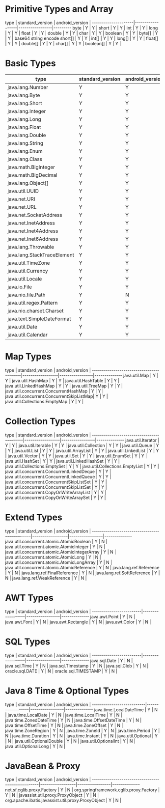 # Primitive Types and Array
type                 | standard_version | android_version | 
---------------------|------------------|-----------------|---------
byte                 | Y                | Y               |
short                | Y                | Y               |
int                  | Y                | Y               |
long                 | Y                | Y               |
float                | Y                | Y               |
double               | Y                | Y               |
char                 | Y                | Y               |
boolean              | Y                | Y               |
byte[]               | Y                | Y               | base64 string encode
short[]              | Y                | Y               |
int[]                | Y                | Y               |
long[]               | Y                | Y               |
float[]              | Y                | Y               |
double[]             | Y                | Y               |
char[]               | Y                | Y               |
boolean[]            | Y                | Y               |

# Basic Types
type                           | standard_version | android_version |              |
-------------------------------|------------------|-----------------|--------------
java.lang.Number               | Y                | Y               |
java.lang.Byte                 | Y                | Y               |
java.lang.Short                | Y                | Y               |
java.lang.Integer              | Y                | Y               |
java.lang.Long                 | Y                | Y               |
java.lang.Float                | Y                | Y               |
java.lang.Double               | Y                | Y               |
java.lang.String               | Y                | Y               |
java.lang.Enum                 | Y                | Y               | 
java.lang.Class                | Y                | Y               | 
java.math.BigInteger           | Y                | Y               |
java.math.BigDecimal           | Y                | Y               |
java.lang.Object[]             | Y                | Y               |
java.util.UUID                 | Y                | Y               |
java.net.URI                   | Y                | Y               |
java.net.URL                   | Y                | Y               |
java.net.SocketAddress         | Y                | Y               |
java.net.InetAddress           | Y                | Y               |
java.net.Inet4Address          | Y                | Y               |
java.net.Inet6Address          | Y                | Y               |
java.lang.Throwable            | Y                | Y               |
java.lang.StackTraceElement    | Y                | Y               |
java.util.TimeZone             | Y                | Y               |
java.util.Currency             | Y                | Y               |
java.util.Locale               | Y                | Y               |
java.io.File                   | Y                | Y               | 
java.nio.file.Path             | Y                | N               |
java.util.regex.Pattern        | Y                | Y               |
java.nio.charset.Charset       | Y                | Y               |
java.text.SimpleDateFormat     | Y                | Y               |
java.util.Date                 | Y                | Y               |
java.util.Calendar             | Y                | Y               |

# Map Types
type                                      | standard_version | android_version |
------------------------------------------|------------------|-----------------|--------------
java.util.Map                             | Y                | Y               |
java.util.HashMap                         | Y                | Y               |
java.util.HashTable                       | Y                | Y               |
java.util.LinkedHashMap                   | Y                | Y               |
java.util.TreeMap                         | Y                | Y               |
java.util.concurrent.ConcurrentHashMap    | Y                | Y               |
java.util.concurrent.ConcurrentSkipListMap| Y                | Y               |
java.util.Collections.EmptyMap            | Y                | Y               |

# Collection Types
type                                       | standard_version | android_version |
-------------------------------------------|------------------|-----------------|--------------
java.util.Iterator                         | Y                | Y               |
java.util.Iterable                         | Y                | Y               |
java.util.Collection                       | Y                | Y               |
java.util.Queue                            | Y                | Y               |
java.util.List                             | Y                | Y               |
java.util.ArrayList                        | Y                | Y               |
java.util.LinkedList                       | Y                | Y               |
java.util.Vector                           | Y                | Y               |
java.util.Set                              | Y                | Y               |
java.util.EnumSet                          | Y                | Y               |
java.util.HashSet                          | Y                | Y               |
java.util.LinkedHashSet                    | Y                | Y               |
java.util.Collections.EmptySet             | Y                | Y               |
java.util.Collections.EmptyList            | Y                | Y               |
java.util.concurrent.ConcurrentLinkedDeque | Y                | Y               |
java.util.concurrent.ConcurrentLinkedQueue | Y                | Y               |
java.util.concurrent.ConcurrentSkipListSet | Y                | Y               |
java.util.concurrent.ConcurrentSkipListSet | Y                | Y               |
java.util.concurrent.CopyOnWriteArrayList  | Y                | Y               |
java.util.concurrent.CopyOnWriteArraySet   | Y                | Y               |

# Extend Types
type                                           | standard_version | android_version |
-----------------------------------------------|------------------|-----------------|--------------
java.util.concurrent.atomic.AtomicBoolean      | Y                | N               | 
java.util.concurrent.atomic.AtomicInteger      | Y                | N               | 
java.util.concurrent.atomic.AtomicIntegerArray | Y                | N               | 
java.util.concurrent.atomic.AtomicLong         | Y                | N               | 
java.util.concurrent.atomic.AtomicLongArray    | Y                | N               | 
java.util.concurrent.atomic.AtomicReference    | Y                | N               | 
java.lang.ref.Reference                        | Y                | N               | 
java.lang.ref.FinalReference                   | Y                | N               | 
java.lang.ref.SoftReference                    | Y                | N               | 
java.lang.ref.WeakReference                    | Y                | N               | 

# AWT Types
type                     | standard_version | android_version |
-------------------------|------------------|-----------------|--------------
java.awt.Point           | Y                | N               | 
java.awt.Font            | Y                | N               | 
java.awt.Rectangle       | Y                | N               | 
java.awt.Color           | Y                | N               | 

# SQL Types
type                     | standard_version | android_version |
-------------------------|------------------|-----------------|--------------
java.sql.Date            | Y                | N               | 
java.sql.Time            | Y                | N               | 
java.sql.Timestamp       | Y                | N               | 
java.sql.Clob            | Y                | N               | 
oracle.sql.DATE          | Y                | N               | 
oracle.sql.TIMESTAMP     | Y                | N               | 

# Java 8 Time & Optional Types
type                       | standard_version | android_version |
---------------------------|------------------|-----------------|--------------
java.time.LocalDateTime    | Y                | N               | 
java.time.LocalDate        | Y                | N               | 
java.time.LocalTime        | Y                | N               | 
java.time.ZonedDateTime    | Y                | N               | 
java.time.OffsetDateTime   | Y                | N               | 
java.time.OffsetTime       | Y                | N               | 
java.time.ZoneOffset       | Y                | N               | 
java.time.ZoneRegion       | Y                | N               | 
java.time.ZoneId           | Y                | N               | 
java.time.Period           | Y                | N               | 
java.time.Duration         | Y                | N               | 
java.time.Instant          | Y                | N               | 
java.util.Optional         | Y                | N               | 
java.util.OptionalDouble   | Y                | N               | 
java.util.OptionalInt      | Y                | N               | 
java.util.OptionalLong     | Y                | N               | 

# JavaBean & Proxy
type                                               | standard_version | android_version |
---------------------------------------------------|------------------|-----------------|--------------
net.sf.cglib.proxy.Factory                         | Y                | N               | 
org.springframework.cglib.proxy.Factory            | Y                | N               | 
javassist.util.proxy.ProxyObject                   | Y                | N               | 
org.apache.ibatis.javassist.util.proxy.ProxyObject | Y                | N               | 